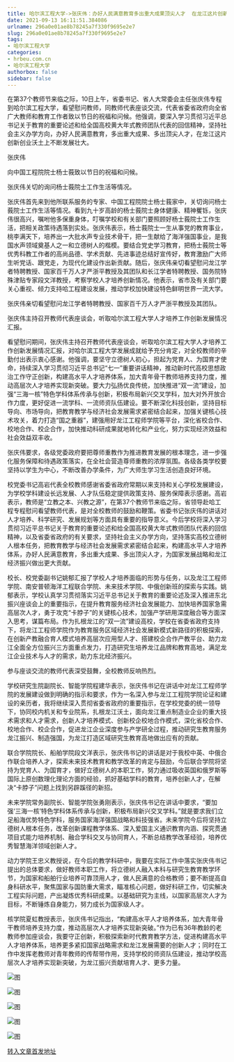 ```yaml
---
title: 哈尔滨工程大学->张庆伟：办好人民满意教育多出重大成果顶尖人才  在龙江这片创新创业沃土上不断发展壮大 | hrbeu.com.cn
date: 2021-09-13 16:11:51.384086
urlname: 296a0e01ae8b78245a7f330f9695e2e7
slug: 296a0e01ae8b78245a7f330f9695e2e7
tags: 
- 哈尔滨工程大学
categories:
- hrbeu.com.cn
- 哈尔滨工程大学
authorbox: false
sidebar: false
---
```

在第37个教师节来临之际，10日上午，省委书记、省人大常委会主任张庆伟专程到哈尔滨工程大学，看望慰问教师，同教师代表座谈交流，代表省委省政府向全省广大教师和教育工作者致以节日的祝福和问候。他强调，要深入学习贯彻习近平总书记关于教育的重要论述和给全国高校黄大年式教师团队代表的回信精神，坚持社会主义办学方向，办好人民满意教育，多出重大成果、多出顶尖人才，在龙江这片创新创业沃土上不断发展壮大。

张庆伟
<!--more-->
向中国工程院院士杨士莪致以节日的祝福和问候。

张庆伟关切的询问杨士莪院士工作生活等情况。

张庆伟首先来到他所联系服务的专家、中国工程院院士杨士莪家中，关切询问杨士莪院士工作生活等情况。看到九十岁高龄的杨士莪院士身体健康、精神矍铄，张庆伟很高兴，嘱咐他多保重身体，叮嘱学校和有关部门要照顾好杨士莪院士工作生活，把相关政策待遇落到实处。张庆伟表示，杨士莪院士一生从事党的教育事业，桃李满天下，培养出一大批水声专业技术骨干，把一生献给了海洋强国事业，是我国水声领域奠基人之一和立德树人的楷模。要结合党史学习教育，把杨士莪院士等优秀科教工作者的高尚品德、学术贡献、先进事迹总结好宣传好，教育激励广大师生听党话、跟党走，为现代化建设作出新贡献。随后，张庆伟亲切看望慰问龙江学者特聘教授、国家百千万人才严浙平教授及其团队和长江学者特聘教授、国务院特殊津贴专家段文洋教授，考察学校人才培养创新情况。他表示，省市及有关部门要关心重视、倾力支持哈工程建设发展，推动学校加快建设特色鲜明世界一流大学。

张庆伟亲切看望慰问龙江学者特聘教授、国家百千万人才严浙平教授及其团队。

张庆伟主持召开教师代表座谈会，听取哈尔滨工程大学人才培养工作创新发展情况汇报。

看望慰问期间，张庆伟主持召开教师代表座谈会，听取哈尔滨工程大学人才培养工作创新发展情况汇报，对哈尔滨工程大学发展成就给予充分肯定，对全校教师的辛勤付出表示衷心感谢。他强调，要坚守立德树人初心，担起为党育人、为国育才使命，持续深入学习贯彻习近平总书记“七一”重要讲话精神，推动新时代高校思想政治工作守正创新，构建高水平人才培养体系，加大青年骨干教师培养支持力度，推动高层次人才培养实现新突破。要大力弘扬优良传统，加快推进“双一流”建设，加强“三海一核”特色学科体系传承与创新，积极布局新兴交叉学科，加大对外开放合作力度，更好促进一流学科、一流师资队伍建设。要不断深化科技创新，坚持目标导向、市场导向，把教育教学与经济社会发展需求紧密结合起来，加强关键核心技术攻关，着力打造“国之重器”，建强用好龙江工程师学院等平台，深化省校合作、校地合作、校企合作，加快推动科研成果就地转化和产业化，努力实现经济效益和社会效益双丰收。

张庆伟要求，各级党委政府要把尊师重教作为推进教育发展的根本理念，进一步强化服务保障和待遇政策落实，在全社会营造尊师重教的浓厚氛围。各级各类学校要坚持以学生为中心，不断改善办学条件，为广大师生学习生活创造良好环境。

校党委书记高岩代表全校教师感谢省委省政府常期以来支持和关心学校发展建设，为学校学科建设长远发展、人才队伍稳定提供政策支持、服务保障表示感谢。高岩表示，教师是“立教之本、兴教之源”，在第37个教师节来临之际，省领导赴哈工程专程慰问看望教师代表，是对全校教师的鼓励和鞭策。省委书记张庆伟的讲话对人才培养、科学研究、发展规划等方面具有重要的指导意义。今后学校将深入学习贯彻习近平总书记关于教育的重要论述和给全国高校黄大年式教师团队代表的回信精神，以及省委省政府的有关要求，坚持社会主义办学方向，坚持落实高校立德树人根本任务，把教育教学与经济社会发展需求紧密结合起来，构建高水平人才培养体系，办好人民满意教育，多出重大成果、多出顶尖人才，为国家发展战略和龙江经济振兴做出更大贡献。

校长、校党委副书记姚郁汇报了学校人才培养面临的形势与任务，以及龙江工程师学院、南安普顿海洋工程联合学院、未来技术学院、中俄创新班的探索与实践。姚郁表示，学校认真学习贯彻落实习近平总书记关于教育的重要论述及深入推进东北振兴座谈会上的重要指示，在提升教育服务经济社会发展能力、加快培养国家急需高层次人才，勇于攻克“卡脖子”的关键核心技术，加强产学研用深度融合等方面深入思考，谋篇布局。作为扎根龙江的“双一流”建设高校，学校在省委省政府支持下，将龙江工程师学院作为教育服务区域经济社会发展新模式新路径的积极探索，在创新产教融合育人模式培养高层次应用型人才、搭建校企合作产教平台、助力龙江全面全方位振兴三方面重点发力，打造研究生培养龙江品牌和教育高地，满足龙江企业技术与人才的需求，助力东北经济振兴。

参与座谈交流的教师代表深受鼓舞，全校教师反响热烈。

学校研究生院副院长、智能学院程建华表示，张庆伟书记在讲话中对龙江工程师学院的发展建设做到明确的指示和要求，作为一名深入参与龙江工程院学院论证和建设的亲历者，我将继续深入贯彻省委省政府的重要指示，在学校党委的统一领导下，协同校内机关和专业院系，扎根龙江沃土，面向龙江重点制造业企业的重大技术需求和人才需求，创新人才培养模式、创新校企校地合作模式，深化省校合作、校地合作、校企合作，促进龙江企业深度参与产学研全过程，推动研究生教育服务龙江振兴、制造强国，为龙江打造区域研究生教育高地做出应有的贡献。

联合学院院长、船舶学院段文洋表示，张庆伟书记的讲话是对于我校中英、中俄合作联合培养人才，探索未来技术教育和教学改革的肯定与鼓励，今后联合学院将坚持为党育人、为国育才，做好立德树人的本职工作，努力通过吸收英国和俄罗斯等国际上原创数理化理论方面的经验，抓好基础学科的教育，培养创新人才，在解决“卡脖子”问题上找到另辟蹊径的新招。

未来学院常务副院长、智能学院张勇刚表示，张庆伟书记在讲话中要求，“要加强‘三海一核’特色学科体系传承与创新，积极布局新兴交叉学科。”就是要求我们立足船海优势特色学科，服务国家海洋强国战略和科技强省。未来学院今后将坚持立德树人根本任务，改革创新课程教学体系、深入爱国主义通识教育内涵、探究贯通项目式能力培养机制、融合学科交叉与协同育人，不断总结教学改革经验，培养优秀智慧海洋领域创新人才。

动力学院王忠义教授说，在今后的教学科研中，我要在实际工作中落实张庆伟书记提出的总体要求，做好教师本职工作，将立德树人融入本科与研究生教育教学环节，为国家和船舶行业培养可靠顶用人才，做人民满意的合格教师；要不断提高自身科研水平，聚焦国家与国防重大需求，瞄准核心问题，做好科研工作，切实解决工程实际问题，产出凝炼优秀科研成果。以基础研究为主线，以国家高层次人才为目标，不断锤炼自身能力，努力成长为国家级人才。

核学院夏虹教授表示，张庆伟书记指出，“构建高水平人才培养体系，加大青年骨干教师培养支持力度，推动高层次人才培养实现新突破。”作为已有36年教龄的老教师参加座谈会，我要守正创新，积极探索新时代教育教学方法，促进构建高水平人才培养体系，培养更多紧扣国家战略需求和龙江发展需要的创新人才；同时在工作中发挥老教师对青年教师的传帮带作用，支持学校的师资队伍建设，推动学校高层次人才培养实现新突破，为龙江振兴贡献培育人才、更多力量。

![图](http://gongxue.cn/__local/B/C5/BA/2BA8369D29FC39DF485EC5B3408_2B50B007_1345A.jpg)

![图](http://gongxue.cn/__local/4/7A/6D/AFB48FBEC16D07CF7D94CC0AB0F_4AA1FCCC_17E07.jpg)

![图](http://gongxue.cn/__local/F/C4/72/7CEAA5011CE341FCC9E8A984D15_6B4E0DAF_1CDFE.jpg)

![图](http://gongxue.cn/__local/3/7D/30/9AEB508E42F76A4A290E667F3F0_2F9C1447_1F1C9.jpg)

![图](http://gongxue.cn/__local/8/11/F8/FD81A7808BB9EC8BCBADBB431A6_A5CA7A56_17551.jpg)

[转入文章首发地址](http://gongxue.cn/info/1141/67757.htm)